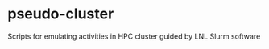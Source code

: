 pseudo-cluster
==============

Scripts for emulating activities in HPC cluster guided by 
LNL Slurm software
